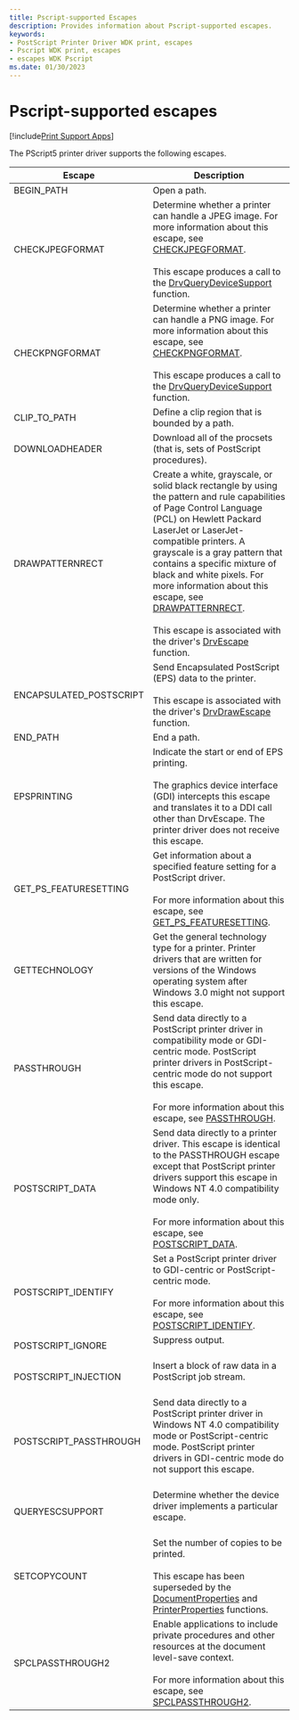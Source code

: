 ```yaml
---
title: Pscript-supported Escapes
description: Provides information about Pscript-supported escapes.
keywords:
- PostScript Printer Driver WDK print, escapes
- Pscript WDK print, escapes
- escapes WDK Pscript
ms.date: 01/30/2023
---
```


# Pscript-supported escapes

[!include[Print Support Apps](../includes/print-support-apps.md)]

The PScript5 printer driver supports the following escapes.

| Escape | Description |
|---|---|
| BEGIN_PATH | Open a path. |
| CHECKJPEGFORMAT | Determine whether a printer can handle a JPEG image. For more information about this escape, see [CHECKJPEGFORMAT](/previous-versions/windows/desktop/legacy/dd183421(v=vs.85)).<br><br>This escape produces a call to the [DrvQueryDeviceSupport](/windows/win32/api/winddi/nf-winddi-drvquerydevicesupport) function. |
| CHECKPNGFORMAT | Determine whether a printer can handle a PNG image. For more information about this escape, see [CHECKPNGFORMAT](/previous-versions/windows/desktop/legacy/dd183424(v=vs.85)).<br><br>This escape produces a call to the [DrvQueryDeviceSupport](/windows/win32/api/winddi/nf-winddi-drvquerydevicesupport) function. |
| CLIP_TO_PATH | Define a clip region that is bounded by a path. |
| DOWNLOADHEADER | Download all of the procsets (that is, sets of PostScript procedures). |
| DRAWPATTERNRECT | Create a white, grayscale, or solid black rectangle by using the pattern and rule capabilities of Page Control Language (PCL) on Hewlett Packard LaserJet or LaserJet-compatible printers. A grayscale is a gray pattern that contains a specific mixture of black and white pixels. For more information about this escape, see [DRAWPATTERNRECT](/previous-versions/windows/desktop/legacy/dd162495(v=vs.85)).<br><br>This escape is associated with the driver's [DrvEscape](/windows/win32/api/winddi/nf-winddi-drvescape) function. |
| ENCAPSULATED_POSTSCRIPT | Send Encapsulated PostScript (EPS) data to the printer.<br><br>This escape is associated with the driver's [DrvDrawEscape](/windows/win32/api/winddi/nf-winddi-drvdrawescape) function. |
| END_PATH | End a path. |
| EPSPRINTING | Indicate the start or end of EPS printing.<br><br>The graphics device interface (GDI) intercepts this escape and translates it to a DDI call other than DrvEscape. The printer driver does not receive this escape. |
| GET_PS_FEATURESETTING | Get information about a specified feature setting for a PostScript driver.<br><br>For more information about this escape, see [GET_PS_FEATURESETTING](/previous-versions/windows/desktop/legacy/dd144954(v=vs.85)). |
| GETTECHNOLOGY | Get the general technology type for a printer. Printer drivers that are written for versions of the Windows operating system after Windows 3.0 might not support this escape. |
| PASSTHROUGH | Send data directly to a PostScript printer driver in compatibility mode or GDI-centric mode. PostScript printer drivers in PostScript-centric mode do not support this escape.<br><br>For more information about this escape, see [PASSTHROUGH](/previous-versions/windows/desktop/legacy/dd162776(v=vs.85)). |
| POSTSCRIPT_DATA | Send data directly to a printer driver. This escape is identical to the PASSTHROUGH escape except that PostScript printer drivers support this escape in Windows NT 4.0 compatibility mode only.<br><br>For more information about this escape, see [POSTSCRIPT_DATA](/previous-versions/windows/desktop/legacy/dd162828(v=vs.85)). |
| POSTSCRIPT_IDENTIFY | Set a PostScript printer driver to GDI-centric or PostScript-centric mode.<br><br>For more information about this escape, see [POSTSCRIPT_IDENTIFY](/previous-versions/windows/desktop/legacy/dd162829(v=vs.85)). |
| POSTSCRIPT_IGNORE | Suppress output.<br><br> |
| POSTSCRIPT_INJECTION | Insert a block of raw data in a PostScript job stream.<br><br> |
| POSTSCRIPT_PASSTHROUGH | Send data directly to a PostScript printer driver in Windows NT 4.0 compatibility mode or PostScript-centric mode. PostScript printer drivers in GDI-centric mode do not support this escape.<br><br> |
| QUERYESCSUPPORT | Determine whether the device driver implements a particular escape.<br><br> |
| SETCOPYCOUNT | Set the number of copies to be printed.<br><br>This escape has been superseded by the [DocumentProperties](/windows/win32/printdocs/documentproperties) and [PrinterProperties](/windows/win32/printdocs/printerproperties) functions. |
| SPCLPASSTHROUGH2 | Enable applications to include private procedures and other resources at the document level-save context.<br><br>For more information about this escape, see [SPCLPASSTHROUGH2](/previous-versions/windows/desktop/legacy/dd145110(v=vs.85)). |
